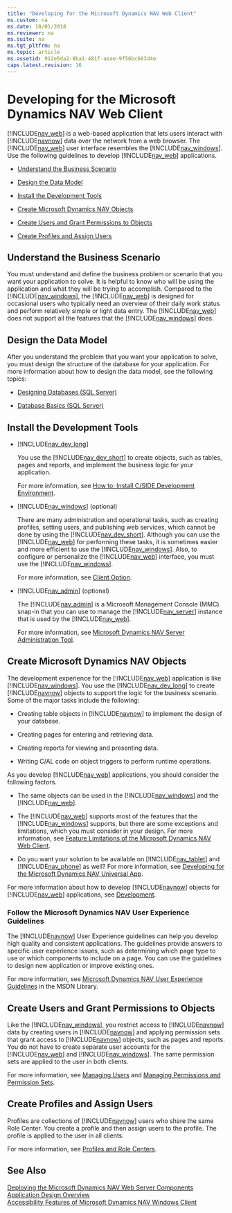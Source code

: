 ```yaml
---
title: "Developing for the Microsoft Dynamics NAV Web Client"
ms.custom: na
ms.date: 10/01/2018
ms.reviewer: na
ms.suite: na
ms.tgt_pltfrm: na
ms.topic: article
ms.assetid: 912e5da2-8ba1-481f-aeae-9f56bc603d4e
caps.latest.revision: 16
---
```

# Developing for the Microsoft Dynamics NAV Web Client
[!INCLUDE[nav_web](includes/nav_web_md.md)] is a web-based application that lets users interact with [!INCLUDE[navnow](includes/navnow_md.md)] data over the network from a web browser. The [!INCLUDE[nav_web](includes/nav_web_md.md)] user interface resembles the [!INCLUDE[nav_windows](includes/nav_windows_md.md)]. Use the following guidelines to develop [!INCLUDE[nav_web](includes/nav_web_md.md)] applications.  

-   [Understand the Business Scenario](Developing-for-the-Microsoft-Dynamics-NAV-Web-Client.md#UnderstandProblem)  

-   [Design the Data Model](Developing-for-the-Microsoft-Dynamics-NAV-Web-Client.md#DataModel)  

-   [Install the Development Tools](Developing-for-the-Microsoft-Dynamics-NAV-Web-Client.md#InstallTools)  

-   [Create Microsoft Dynamics NAV Objects](Developing-for-the-Microsoft-Dynamics-NAV-Web-Client.md#CreateObjects)  

-   [Create Users and Grant Permissions to Objects](Developing-for-the-Microsoft-Dynamics-NAV-Web-Client.md#Users)  

-   [Create Profiles and Assign Users](Developing-for-the-Microsoft-Dynamics-NAV-Web-Client.md#Profiles)  

##  <a name="UnderstandProblem"></a> Understand the Business Scenario  
 You must understand and define the business problem or scenario that you want your application to solve. It is helpful to know who will be using the application and what they will be trying to accomplish. Compared to the [!INCLUDE[nav_windows](includes/nav_windows_md.md)], the [!INCLUDE[nav_web](includes/nav_web_md.md)] is designed for occasional users who typically need an overview of their daily work status and perform relatively simple or light data entry. The [!INCLUDE[nav_web](includes/nav_web_md.md)] does not support all the features that the [!INCLUDE[nav_windows](includes/nav_windows_md.md)] does.  

##  <a name="DataModel"></a> Design the Data Model  
 After you understand the problem that you want your application to solve, you must design the structure of the database for your application. For more information about how to design the data model, see the following topics:  

-   [Designing Databases \(SQL Server\)](https://go.microsoft.com/fwlink/?LinkId=240055)  

-   [Database Basics \(SQL Server\)](https://go.microsoft.com/fwlink/?LinkId=240053)  

##  <a name="InstallTools"></a> Install the Development Tools  

-   [!INCLUDE[nav_dev_long](includes/nav_dev_long_md.md)]  

     You use the [!INCLUDE[nav_dev_short](includes/nav_dev_short_md.md)] to create objects, such as tables, pages and reports, and implement the business logic for your application.  

     For more information, see [How to: Install C/SIDE Development Environment](How-to--Install-C-SIDE-Development-Environment.md).  

-   [!INCLUDE[nav_windows](includes/nav_windows_md.md)] \(optional\)  

     There are many administration and operational tasks, such as creating profiles, setting users, and publishing web services, which cannot be done by using the [!INCLUDE[nav_dev_short](includes/nav_dev_short_md.md)]. Although you can use the [!INCLUDE[nav_web](includes/nav_web_md.md)] for performing these tasks, it is sometimes easier and more efficient to use the [!INCLUDE[nav_windows](includes/nav_windows_md.md)]. Also, to configure or personalize the [!INCLUDE[nav_web](includes/nav_web_md.md)] interface, you must use the [!INCLUDE[nav_windows](includes/nav_windows_md.md)].  

     For more information, see [Client Option](Client-Option.md).  

-   [!INCLUDE[nav_admin](includes/nav_admin_md.md)] \(optional\)  

     The [!INCLUDE[nav_admin](includes/nav_admin_md.md)] is a Microsoft Management Console \(MMC\) snap-in that you can use to manage the [!INCLUDE[nav_server](includes/nav_server_md.md)] instance that is used by the [!INCLUDE[nav_web](includes/nav_web_md.md)].  

     For more information, see [Microsoft Dynamics NAV Server Administration Tool](Microsoft-Dynamics-NAV-Server-Administration-Tool.md).  

##  <a name="CreateObjects"></a> Create Microsoft Dynamics NAV Objects  
 The development experience for the [!INCLUDE[nav_web](includes/nav_web_md.md)] application is like [!INCLUDE[nav_windows](includes/nav_windows_md.md)]. You use the [!INCLUDE[nav_dev_long](includes/nav_dev_long_md.md)] to create [!INCLUDE[navnow](includes/navnow_md.md)] objects to support the logic for the business scenario. Some of the major tasks include the following:  

-   Creating table objects in [!INCLUDE[navnow](includes/navnow_md.md)] to implement the design of your database.  

-   Creating pages for entering and retrieving data.  

-   Creating reports for viewing and presenting data.  

-   Writing C/AL code on object triggers to perform runtime operations.  

 As you develop [!INCLUDE[nav_web](includes/nav_web_md.md)] applications, you should consider the following factors.  

-   The same objects can be used in the [!INCLUDE[nav_windows](includes/nav_windows_md.md)] and the [!INCLUDE[nav_web](includes/nav_web_md.md)].  

-   The [!INCLUDE[nav_web](includes/nav_web_md.md)] supports most of the features that the [!INCLUDE[nav_windows](includes/nav_windows_md.md)] supports, but there are some exceptions and limitations, which you must consider in your design. For more information, see [Feature Limitations of the Microsoft Dynamics NAV Web Client](Feature-Limitations-of-the-Microsoft-Dynamics-NAV-Web-Client.md).  

-   Do you want your solution to be available on [!INCLUDE[nav_tablet](includes/nav_tablet_md.md)] and [!INCLUDE[nav_phone](includes/nav_phone_md.md)] as well? For more information, see [Developing for the Microsoft Dynamics NAV Universal App](Developing-for-the-Microsoft-Dynamics-NAV-Universal-App.md).  

 For more information about how to develop [!INCLUDE[navnow](includes/navnow_md.md)] objects for [!INCLUDE[nav_web](includes/nav_web_md.md)] applications, see [Development](Development.md).  

### Follow the Microsoft Dynamics NAV User Experience Guidelines  
 The [!INCLUDE[navnow](includes/navnow_md.md)] User Experience guidelines can help you develop high quality and consistent applications. The guidelines provide answers to specific user experience issues, such as determining which page type to use or which components to include on a page. You can use the guidelines to design new application or improve existing ones.  

 For more information, see [Microsoft Dynamics NAV User Experience Guidelines](https://go.microsoft.com/fwlink/?LinkID=317424) in the MSDN Library.  

##  <a name="Users"></a> Create Users and Grant Permissions to Objects  
 Like the [!INCLUDE[nav_windows](includes/nav_windows_md.md)], you restrict access to [!INCLUDE[navnow](includes/navnow_md.md)] data by creating users in [!INCLUDE[navnow](includes/navnow_md.md)] and applying permission sets that grant access to [!INCLUDE[navnow](includes/navnow_md.md)] objects, such as pages and reports. You do not have to create separate user accounts for the [!INCLUDE[nav_web](includes/nav_web_md.md)] and [!INCLUDE[nav_windows](includes/nav_windows_md.md)]. The same permission sets are applied to the user in both clients.  

 For more information, see [Managing Users](Managing-Users.md) and [Managing Permissions and Permission Sets](Managing-Permissions-and-Permission-Sets.md).  

##  <a name="Profiles"></a> Create Profiles and Assign Users  
 Profiles are collections of [!INCLUDE[navnow](includes/navnow_md.md)] users who share the same Role Center. You create a profile and then assign users to the profile. The profile is applied to the user in all clients.  

 For more information, see [Profiles and Role Centers](Profiles-and-Role-Centers.md).  

## See Also  
 [Deploying the Microsoft Dynamics NAV Web Server Components](Deploying-the-Microsoft-Dynamics-NAV-Web-Server-Components.md)   
 [Application Design Overview](Application-Design-Overview.md)   
 [Accessibility Features of Microsoft Dynamics NAV Windows Client](Accessibility-Features-of-Microsoft-Dynamics-NAV-Windows-Client.md)
